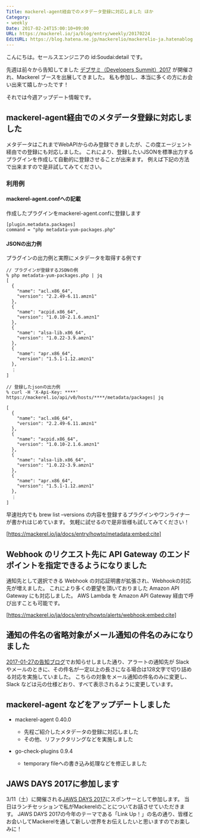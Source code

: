 ```yaml
---
Title: mackerel-agent経由でのメタデータ登録に対応しました ほか
Category:
- weekly
Date: 2017-02-24T15:00:10+09:00
URL: https://mackerel.io/ja/blog/entry/weekly/20170224
EditURL: https://blog.hatena.ne.jp/mackerelio/mackerelio-ja.hatenablog.mackerel.io/atom/entry/10328749687220646160
---
```


こんにちは。セールスエンジニアの id:Soudai:detail です。

先週は前々から告知してました [デブサミ（Developers Summit）2017](http://event.shoeisha.jp/devsumi/20170216/) が開催され、Mackerel ブースを出展してきました。
私も参加し、本当に多くの方にお会い出来て嬉しかったです！



それでは今週アップデート情報です。

## mackerel-agent経由でのメタデータ登録に対応しました
メタデータはこれまでWebAPIからのみ登録できましたが、この度エージェント経由での登録にも対応しました。
これにより、登録したいJSONを標準出力するプラグインを作成して自動的に登録させることが出来ます。
例えば下記の方法で出来ますので是非試してみてください。

### 利用例

#### mackerel-agent.confへの記載

作成したプラグインをmackerel-agent.confに登録します

```
[plugin.metadata.packages]
command = "php metadata-yum-packages.php"

```

#### JSONの出力例

プラグインの出力例と実際にメタデータを取得する例です

```
// プラグインが登録するJSONの例
% php metadata-yum-packages.php | jq
[
  {
    "name": "acl.x86_64",
    "version": "2.2.49-6.11.amzn1"
  },
  {
    "name": "acpid.x86_64",
    "version": "1.0.10-2.1.6.amzn1"
  },
  {
    "name": "alsa-lib.x86_64",
    "version": "1.0.22-3.9.amzn1"
  },
  {
    "name": "apr.x86_64",
    "version": "1.5.1-1.12.amzn1"
  },
  ︙ 
]

// 登録したjsonの出力例
% curl -H 'X-Api-Key: ****' https://mackerel.io/api/v0/hosts/****/metadata/packages| jq

[
  {
    "name": "acl.x86_64",
    "version": "2.2.49-6.11.amzn1"
  },
  {
    "name": "acpid.x86_64",
    "version": "1.0.10-2.1.6.amzn1"
  },
  {
    "name": "alsa-lib.x86_64",
    "version": "1.0.22-3.9.amzn1"
  },
  {
    "name": "apr.x86_64",
    "version": "1.5.1-1.12.amzn1"
  },
  ︙ 
]

```

早速社内でも brew list –versions の内容を登録するプラグインやワンライナーが書かれはじめています。
気軽に試せるので是非皆様も試してみてください！


[https://mackerel.io/ja/docs/entry/howto/metadata:embed:cite]


## Webhook のリクエスト先に API Gateway のエンドポイントを指定できるようになりました
通知先として選択できる Webhook の対応証明書が拡張され、Webhookの対応先が増えました。
これにより多くの要望を頂いておりました Amazon API Gateway にも対応しました。
AWS Lambda を Amazon API Gateway 経由で呼び出すことも可能です。


[https://mackerel.io/ja/docs/entry/howto/alerts/webhook:embed:cite]



## 通知の件名の省略対象がメール通知の件名のみになりました
[2017-01-27の告知ブログ](https://mackerel.io/ja/blog/entry/weekly/20170127)でお知らせしました通り、アラートの通知先が Slack やメールのときに、その件名が一定以上の長さになる場合は128文字で切り詰める対応を実施していました。
こちらの対象をメール通知の件名のみに変更し、 Slack などは元の仕様どおり、すべて表示されるように変更しています。

## mackerel-agent などをアップデートしました

- mackerel-agent 0.40.0
  - 先程ご紹介したメタデータの登録に対応しました
  - その他、リファクタリングなどを実施しました
  
- go-check-plugins 0.9.4 
  - temporary fileへの書き込み処理などを修正しました

## JAWS DAYS 2017に参加します
3/11（土）に開催される[JAWS DAYS 2017](http://jawsdays2017.jaws-ug.jp/)にスポンサーとして参加します。
当日はランチセッションで私がMackerelのことについてお話させていただきます。
JAWS DAYS 2017の今年のテーマである「Link Up！」の名の通り、皆様とお会いしてMackerelを通して新しい世界をお伝えしたいと思いますのでお楽しみに！


